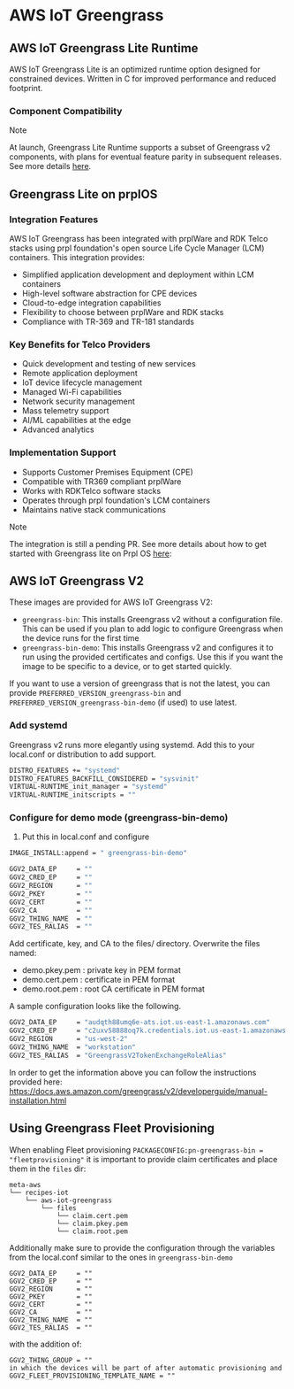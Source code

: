 # AWS IoT Greengrass

## AWS IoT Greengrass Lite Runtime

AWS IoT Greengrass Lite is an optimized runtime option designed for constrained devices. Written in C for improved performance and reduced footprint.

### Component Compatibility

> [!NOTE]
> At launch, Greengrass Lite Runtime supports a subset of Greengrass v2 components, with plans for eventual
> feature parity in subsequent releases.
> See more details [here](https://github.com/aws-greengrass/aws-greengrass-lite).

## Greengrass Lite on prplOS

### Integration Features

AWS IoT Greengrass has been integrated with prplWare and RDK Telco stacks using prpl foundation's open source Life Cycle Manager (LCM) containers. This integration provides:

* Simplified application development and deployment within LCM containers
* High-level software abstraction for CPE devices
* Cloud-to-edge integration capabilities
* Flexibility to choose between prplWare and RDK stacks
* Compliance with TR-369 and TR-181 standards

### Key Benefits for Telco Providers

* Quick development and testing of new services
* Remote application deployment
* IoT device lifecycle management
* Managed Wi-Fi capabilities
* Network security management
* Mass telemetry support
* AI/ML capabilities at the edge
* Advanced analytics

### Implementation Support

* Supports Customer Premises Equipment (CPE)
* Compatible with TR369 compliant prplWare
* Works with RDKTelco software stacks
* Operates through prpl foundation's LCM containers
* Maintains native stack communications

> [!NOTE]
> The integration is still a pending PR. See more details about how to get started with Greengrass lite on Prpl OS [here](https://github.com/aws-samples/aws-iot-gg-prplos-workshop/pull/1):

## AWS IoT Greengrass V2

These images are provided for AWS IoT Greengrass V2:
* `greengrass-bin`: This installs Greengrass v2 without a configuration file. This can be used if you plan to add logic to configure Greengrass when the device runs for the first time
* `greengrass-bin-demo`: This installs Greengrass v2 and configures it to run using the provided certificates and configs. Use this if you want the image to be specific to a device, or to get started quickly.

If you want to use a version of greengrass that is not the latest, you can provide `PREFERRED_VERSION_greengrass-bin` and `PREFERRED_VERSION_greengrass-bin-demo` (if used) to use latest.

### Add systemd

Greengrass v2 runs more elegantly using systemd.  Add this to your
local.conf or distribution to add support.

```bash
DISTRO_FEATURES += "systemd"
DISTRO_FEATURES_BACKFILL_CONSIDERED = "sysvinit"
VIRTUAL-RUNTIME_init_manager = "systemd"
VIRTUAL-RUNTIME_initscripts = ""
```

### Configure for demo mode (greengrass-bin-demo)

1. Put this in local.conf and configure

```bash
IMAGE_INSTALL:append = " greengrass-bin-demo"

GGV2_DATA_EP     = ""
GGV2_CRED_EP     = ""
GGV2_REGION      = ""
GGV2_PKEY        = ""
GGV2_CERT        = ""
GGV2_CA          = ""
GGV2_THING_NAME  = ""
GGV2_TES_RALIAS  = ""
```

Add certificate, key, and CA to the files/ directory. Overwrite the
files named:

- demo.pkey.pem : private key in PEM format
- demo.cert.pem : certificate in PEM format
- demo.root.pem : root CA certificate in PEM format

A sample configuration looks like the following.

```bash
GGV2_DATA_EP     = "audqth88umq6e-ats.iot.us-east-1.amazonaws.com"
GGV2_CRED_EP     = "c2uxv58888oq7k.credentials.iot.us-east-1.amazonaws.com"
GGV2_REGION      = "us-west-2"
GGV2_THING_NAME  = "workstation"
GGV2_TES_RALIAS  = "GreengrassV2TokenExchangeRoleAlias"
```

In order to get the information above you can follow the instructions provided here: https://docs.aws.amazon.com/greengrass/v2/developerguide/manual-installation.html

## Using Greengrass Fleet Provisioning

When enabling Fleet provisioning `PACKAGECONFIG:pn-greengrass-bin = "fleetprovisioning"`
it is important to provide claim certificates and place them in the `files` dir:
```
meta-aws
└── recipes-iot
    └── aws-iot-greengrass
        └── files
            └── claim.cert.pem
            └── claim.pkey.pem
            └── claim.root.pem
```
Additionally make sure to provide the configuration through the variables from the local.conf similar to the ones in `greengrass-bin-demo`

```
GGV2_DATA_EP     = ""
GGV2_CRED_EP     = ""
GGV2_REGION      = ""
GGV2_PKEY        = ""
GGV2_CERT        = ""
GGV2_CA          = ""
GGV2_THING_NAME  = ""
GGV2_TES_RALIAS  = ""
```
with the addition of:
```
GGV2_THING_GROUP = ""
in which the devices will be part of after automatic provisioning and
GGV2_FLEET_PROVISIONING_TEMPLATE_NAME = ""

```